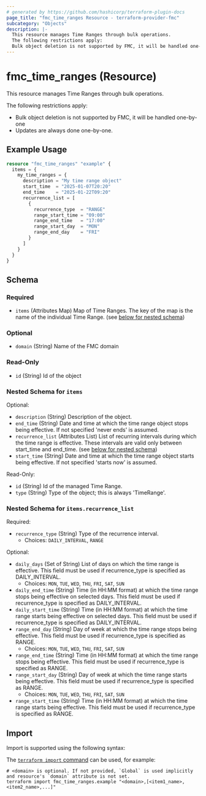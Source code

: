 ```yaml
---
# generated by https://github.com/hashicorp/terraform-plugin-docs
page_title: "fmc_time_ranges Resource - terraform-provider-fmc"
subcategory: "Objects"
description: |-
  This resource manages Time Ranges through bulk operations.
  The following restrictions apply:
  Bulk object deletion is not supported by FMC, it will be handled one-by-oneUpdates are always done one-by-one.
---
```


# fmc_time_ranges (Resource)

This resource manages Time Ranges through bulk operations.

The following restrictions apply:
  - Bulk object deletion is not supported by FMC, it will be handled one-by-one
  - Updates are always done one-by-one.

## Example Usage

```terraform
resource "fmc_time_ranges" "example" {
  items = {
    my_time_ranges = {
      description = "My time range object"
      start_time  = "2025-01-07T20:20"
      end_time    = "2025-01-22T09:20"
      recurrence_list = [
        {
          recurrence_type  = "RANGE"
          range_start_time = "09:00"
          range_end_time   = "17:00"
          range_start_day  = "MON"
          range_end_day    = "FRI"
        }
      ]
    }
  }
}
```

<!-- schema generated by tfplugindocs -->
## Schema

### Required

- `items` (Attributes Map) Map of Time Ranges. The key of the map is the name of the individual Time Range. (see [below for nested schema](#nestedatt--items))

### Optional

- `domain` (String) Name of the FMC domain

### Read-Only

- `id` (String) Id of the object

<a id="nestedatt--items"></a>
### Nested Schema for `items`

Optional:

- `description` (String) Description of the object.
- `end_time` (String) Date and time at which the time range object stops being effective. If not specified 'never ends' is assumed.
- `recurrence_list` (Attributes List) List of recurring intervals during which the time range is effective. These intervals are valid only between start_time and end_time. (see [below for nested schema](#nestedatt--items--recurrence_list))
- `start_time` (String) Date and time at which the time range object starts being effective. If not specified 'starts now' is assumed.

Read-Only:

- `id` (String) Id of the managed Time Range.
- `type` (String) Type of the object; this is always 'TimeRange'.

<a id="nestedatt--items--recurrence_list"></a>
### Nested Schema for `items.recurrence_list`

Required:

- `recurrence_type` (String) Type of the recurrence interval.
  - Choices: `DAILY_INTERVAL`, `RANGE`

Optional:

- `daily_days` (Set of String) List of days on which the time range is effective. This field must be used if recurrence_type is specified as DAILY_INTERVAL.
  - Choices: `MON`, `TUE`, `WED`, `THU`, `FRI`, `SAT`, `SUN`
- `daily_end_time` (String) Time (in HH:MM format) at which the time range stops being effective on selected days. This field must be used if recurrence_type is specified as DAILY_INTERVAL.
- `daily_start_time` (String) Time (in HH:MM format) at which the time range starts being effective on selected days. This field must be used if recurrence_type is specified as DAILY_INTERVAL.
- `range_end_day` (String) Day of week at which the time range stops being effective. This field must be used if recurrence_type is specified as RANGE.
  - Choices: `MON`, `TUE`, `WED`, `THU`, `FRI`, `SAT`, `SUN`
- `range_end_time` (String) Time (in HH:MM format) at which the time range stops being effective. This field must be used if recurrence_type is specified as RANGE.
- `range_start_day` (String) Day of week at which the time range starts being effective. This field must be used if recurrence_type is specified as RANGE.
  - Choices: `MON`, `TUE`, `WED`, `THU`, `FRI`, `SAT`, `SUN`
- `range_start_time` (String) Time (in HH:MM format) at which the time range starts being effective. This field must be used if recurrence_type is specified as RANGE.

## Import

Import is supported using the following syntax:

The [`terraform import` command](https://developer.hashicorp.com/terraform/cli/commands/import) can be used, for example:

```shell
# <domain> is optional. If not provided, `Global` is used implicitly and resource's `domain` attribute is not set.
terraform import fmc_time_ranges.example "<domain>,[<item1_name>,<item2_name>,...]"
```
